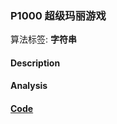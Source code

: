 ### P1000 超级玛丽游戏

算法标签: **字符串**


#### Description





#### Analysis

#### [Code](../cpp/p1000.cpp) 

